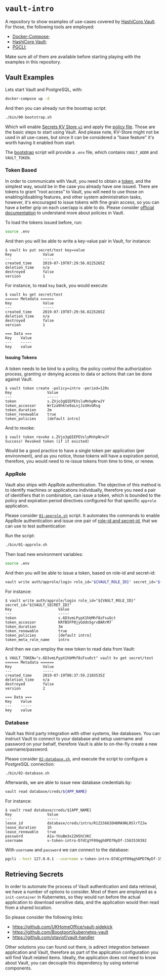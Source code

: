 # `vault-intro`

A repository to show examples of use-cases covered by [HashiCorp Vault][vault]. For those, the
following tools are employed:

- [Docker-Compose][dockercompose];
- [HashiCorp Vault][vault];
- [PGCLI][pgcli];

Make sure all of them are available before starting playing with the examples in this repository.

## Vault Examples

Lets start Vault and PostgreSQL, with:

``` bash
docker-compose up -d
```

And then you can already run the boostrap script:

``` bash
./bin/00-bootstrap.sh
```

Which will enable [Secrets KV Store `v2`][vaultkv] and apply the [policy file](./policy.hcl). Those
are the basic steps to start using Vault. And please note, KV-Store might not be used in all
use-cases, but since it can be considered a "base feature" it's worth having it enabled from start.

The [bootstrap](./bin/00-bootstrap.sh) script will provide a `.env` file, which contains `VAULT_ADDR`
and `VAULT_TOKEN`.

### Token Based

In order to communicate with Vault, you need to obtain a [token][vaulttoken], and the simplest
way, would be in the case you already have one issued. There are tokens to grant "root access" to
Vault, you will need to use those on enabling/disabling features, and other system administration
tasks, however, it's encouraged to issue tokens with fine grain access, so you can have a better
grip on each user/app is able to do. Please consider [official documentation][vaultpolicies] to
understand more about policies in Vault.

To load the tokens issued before, run:

``` bash
source .env
```

And then you will be able to write a key-value pair in Vault, for instance:

```
$ vault kv put secret/test key=value
Key              Value
---              -----
created_time     2019-07-19T07:29:56.0225265Z
deletion_time    n/a
destroyed        false
version          1
```

For instance, to read `key` back, you would execute:

```
$ vault kv get secret/test
====== Metadata ======
Key              Value
---              -----
created_time     2019-07-19T07:29:56.0225265Z
deletion_time    n/a
destroyed        false
version          1

=== Data ===
Key    Value
---    -----
key    value
```

#### Issuing Tokens

A token needs to be bind to a policy, the policy control the authorization process, granting or
denying access to data or actions that can be done against Vault.

```
$ vault token create -policy=intro -period=120s
Key                Value
---                -----
token              s.ZVjo3gQIEPEVsluMnhpNrwJY
token_accessor     WrIza9hkte9aLnjJzUHvGRsg
token_duration     2m
token_renewable    true
token_policies     [default intro]
```

And to revoke:

```
$ vault token revoke s.ZVjo3gQIEPEVsluMnhpNrwJY
Success! Revoked token (if it existed)
```

Would be a good practice to have a single token per application (per environment), and as you
notice, those tokens will have a expiration period, therefore, you would need to re-issue tokens
from time to time, or renew.

### AppRole

Vault also ships with AppRole authentication. The objective of this method is to identify machines or
applications individually, therefore you need a pair of identifiers that in combination, can issue a
token, which is bounded to the policy and expiration period directives configured for that specific
`approle` application.

Please consider [`01-approle.sh`](./bin/01-approle.sh) script. It automates the commands to enable
AppRole authentication and issue one pair of [role-id and secret-id][vaultapprolecred], that we
can use to test authentication

Run the script:

``` bash
./bin/01-approle.sh
```

Then load new environment variables:

``` bash
source .env
```

And then you will be able to issue a token, based on role-id and secret-id:

``` bash
vault write auth/approle/login role_id="${VAULT_ROLE_ID}" secret_id="${VAULT_SECRET_ID}"
```

For instance:

```
$ vault write auth/approle/login role_id="${VAULT_ROLE_ID}" secret_id="${VAULT_SECRET_ID}"
Key                     Value
---                     -----
token                   s.6D3vmLPypX1hbMhf8zFsuOct
token_accessor          KRfB5FP8jyGddn5grvBARrM7`
token_duration          3m
token_renewable         true
token_policies          [default intro]
token_meta_role_name    intro
```

And then we can employ the new token to read data from Vault:

```
$ VAULT_TOKEN="s.6D3vmLPypX1hbMhf8zFsuOct" vault kv get secret/test
====== Metadata ======
Key              Value
---              -----
created_time     2019-07-19T08:37:59.2103535Z
deletion_time    n/a
destroyed        false
version          2

=== Data ===
Key    Value
---    -----
key    value
```

### Database

Vault has third party integration with other systems, like databases. You can instruct Vault to
connect to your database and setup username and password on your behalf, therefore Vault is able to
on-the-fly create a new username/password.

Please consider [`02-database.sh`](./bin/02-database.sh), and execute the script to configure a
PostgreSQL connection:

```
./bin/02-database.sh
```

Afterwards, we are able to issue new database credentials by:

``` bash
vault read database/creds/${APP_NAME}
```

For instance:

```
$ vault read database/creds/${APP_NAME}
Key                Value
---                -----
lease_id           database/creds/intro/R1Z2S66IOH6MA9NLRSlrTZJw
lease_duration     1h
lease_renewable    true
password           A1a-YUuBm3x22H5hCVKC
username           v-token-intro-D7dCgYF09qgh8PD7NyDf-1563530392
```

With `username` and `password` we can connect to the database:

``` bash
pgcli --host 127.0.0.1 --username v-token-intro-D7dCgYF09qgh8PD7NyDf-1563530392 --dbname postgres
```

## Retrieving Secrets

In order to automate the process of Vault authentication and data retrieval, we have a number of
options to consider. Most of them are employed as a `init-container` in Kubernetes, so they would run
before the actual application to download sensitive data, and the application would then read from a
shared location.

So please consider the following links:

- https://github.com/UKHomeOffice/vault-sidekick
- https://github.com/Boostport/kubernetes-vault
- https://github.com/otaviof/vault-handler

Other solutions you can found out there, is adirect integration between application and Vault,
therefore as part of the application configuration you will find Vault related items. Ideally, the
application does not need to know about Vault, you can decouple this dependency by using external
components.

[vault]: https://www.vaultproject.io
[pgcli]: https://pgcli.com/
[dockercompose]: https://docs.docker.com/compose
[vaultkv]: https://www.vaultproject.io/docs/secrets/kv/kv-v2.html
[vaultpolicies]: https://www.vaultproject.io/docs/concepts/policies.html
[vaulttoken]: https://www.vaultproject.io/docs/auth/token.html
[vaultapprole]: https://www.vaultproject.io/docs/auth/approle.html
[vaultapprolecred]: https://www.vaultproject.io/docs/auth/approle.html#credentials-constraints